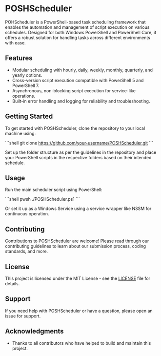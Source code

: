 # POSHScheduler

POHScheduler is a PowerShell-based task scheduling framework that enables the automation and management of script execution on various schedules. Designed for both Windows PowerShell and PowerShell Core, it offers a robust solution for handling tasks across different environments with ease.

## Features

- Modular scheduling with hourly, daily, weekly, monthly, quarterly, and yearly options.
- Cross-version script execution compatible with PowerShell 5 and PowerShell 7.
- Asynchronous, non-blocking script execution for service-like operations.
- Built-in error handling and logging for reliability and troubleshooting.

## Getting Started

To get started with POSHScheduler, clone the repository to your local machine using:

\```shell
git clone https://github.com/your-username/POSHScheduler.git
\```

Set up the folder structure as per the guidelines in the repository and place your PowerShell scripts in the respective folders based on their intended schedule.

## Usage

Run the main scheduler script using PowerShell:

\```shell
pwsh ./POSHScheduler.ps1
\```

Or set it up as a Windows Service using a service wrapper like NSSM for continuous operation.

## Contributing

Contributions to POSHScheduler are welcome! Please read through our contributing guidelines to learn about our submission process, coding standards, and more.

## License

This project is licensed under the MIT License - see the [LICENSE](LICENSE) file for details.

## Support

If you need help with POSHScheduler or have a question, please open an issue for support.

## Acknowledgments

- Thanks to all contributors who have helped to build and maintain this project.
